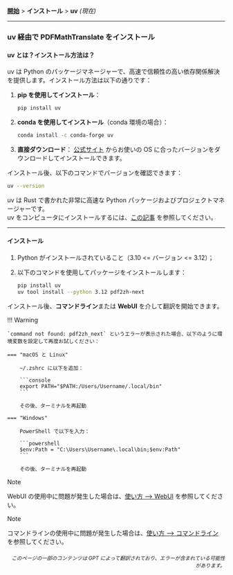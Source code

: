 [**開始**](./getting-started.md) > **インストール** > **uv** _(現在)_

---

### uv 経由で PDFMathTranslate をインストール

#### uv とは？インストール方法は？

uv は Python のパッケージマネージャーで、高速で信頼性の高い依存関係解決を提供します。インストール方法は以下の通りです：

1. **pip を使用してインストール**：
   ```bash
   pip install uv
   ```

2. **conda を使用してインストール**（conda 環境の場合）：
   ```bash
   conda install -c conda-forge uv
   ```

3. **直接ダウンロード**：
   [公式サイト](https://uv.pm/) からお使いの OS に合ったバージョンをダウンロードしてインストールできます。

インストール後、以下のコマンドでバージョンを確認できます：
```bash
uv --version
```

uv は Rust で書かれた非常に高速な Python パッケージおよびプロジェクトマネージャーです。
<br>
uv をコンピュータにインストールするには、[この記事](https://docs.astral.sh/uv/getting-started/installation/) を参照してください。

---

#### インストール

1. Python がインストールされていること（3.10 <= バージョン <= 3.12）；

2. 以下のコマンドを使用してパッケージをインストールします：

    ```bash
    pip install uv
    uv tool install --python 3.12 pdf2zh-next
    ```

インストール後、**コマンドライン**または **WebUI** を介して翻訳を開始できます。

!!! Warning

    `command not found: pdf2zh_next` というエラーが表示された場合、以下のように環境変数を設定して再度お試しください：

    === "macOS と Linux"

        ~/.zshrc に以下を追加：

        ```console
        export PATH="$PATH:/Users/Username/.local/bin"
        ```

        その後、ターミナルを再起動

    === "Windows"

        PowerShell で以下を入力：

        ```powershell
        $env:Path = "C:\Users\Username\.local\bin;$env:Path"
        ```

        その後、ターミナルを再起動

> [!NOTE]
> WebUI の使用中に問題が発生した場合は、[使い方 --> WebUI](./USAGE_webui.md) を参照してください。

> [!NOTE]
> コマンドラインの使用中に問題が発生した場合は、[使い方 --> コマンドライン](./USAGE_commandline.md) を参照してください。

<div align="right"> 
<h6><small>このページの一部のコンテンツは GPT によって翻訳されており、エラーが含まれている可能性があります。</small></h6>
